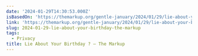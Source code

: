 ```yaml
---
date: '2024-01-29T14:30:53.000Z'
isBasedOn: 'https://themarkup.org/gentle-january/2024/01/29/lie-about-your-birthday'
link: 'https://themarkup.org/gentle-january/2024/01/29/lie-about-your-birthday'
slug: 2024-01-29-lie-about-your-birthday-the-markup
tags:
  - Privacy
title: Lie About Your Birthday ? – The Markup
---
```


